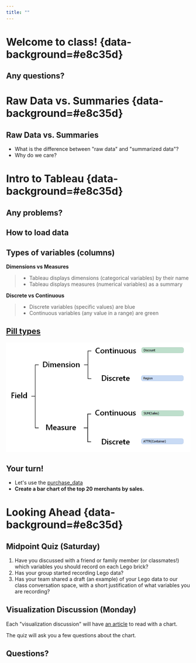 ```yaml
---
title: ""
---
```


# Welcome to class! {data-background=#e8c35d}

## Any questions?

# Raw Data vs. Summaries {data-background=#e8c35d}

## Raw Data vs. Summaries

- What is the difference between "raw data" and "summarized data"?
- Why do we care?

# Intro to Tableau  {data-background=#e8c35d}

## Any problems?

## How to load data

## Types of variables (columns)

**Dimensions vs Measures**

> - Tableau displays dimensions (categorical variables) by their name
> - Tableau displays measures (numerical variables) as a summary

**Discrete vs Continuous**

>- Discrete variables (specific values) are blue
>- Continuous variables (any value in a range) are green


## [Pill types](https://redheadedstepdata.io/master-tableau-concepts/)

![](images/4-pill-types.png)

## Your turn!

- Let's use the [purchase_data](https://docs.google.com/spreadsheets/d/1WFdhJVJpW-4V-zoCG1OK0w4EBzGvY0v4wpuvANq_rF0/edit?usp=sharing)   
- **Create a bar chart of the top 20 merchants by sales.**




<!-----------------
# Good Charts {data-background=#e8c35d}

## Chapter 4: Better charts in a couple of hours

![](images/gc/Ch4_building_better_charts_time.png)

> - **Prep:**  Visualization is creative communication. It takes time, so block it out in 1-2 hour chunks.
> - **Talk & Listen:** Find people that will listen and then talk their ear off.  But listen to what they don't understand.
> - **Sketch:** This is hard.  Don't be afraid to make mistakes. [Use a visualization topic guide](https://datavizcatalogue.com/) or use [good chart cheatsheet](images/gc/Ch4_chart_ideation.png).
> - **Prototype:** *Next class discussion*

## Talk, Sketch, Listen, Prototype...

After prep, all of these can happen at the same time when you are working in a group. As long as everyone has come prepared. [Hejazi and Voisin climate paper example](https://www.pnas.org/content/112/34/10635/tab-figures-data).

------------------------>







<!------------------------
## [Tools: Tableau](https://byuistats.github.io/BYUI_CSE150_StatBook/tools.html#tableau)

**Two tools: Both should work**

> - [Full Tableau Tool](https://www.tableau.com/tft/activation)
> - [Tableau Public](https://public.tableau.com/en-us/s/)

**First Try**

*We have curated a list of tools readings and videos. I would not skip the material we have picked.*

> - [Connecting to Google Sheets](https://www.tableau.com/about/blog/2016/5/connect-directly-your-google-sheets-tableau-10-53954)
> - [Registered Training (pill types)](https://www.tableau.com/learn/tutorials/on-demand/understanding-pill-types): Their videos are great and should be used.  
--------------------->





<!---------------
# Case Study {data-background=#e8c35d}

> - [Measuring LEGO case study](https://byuistats.github.io/CSE150/project.html#Case_Study_2:_Lego_my_data) questions?   
> - Working with a partner but presenting and submitting individually.   
>    - You work together to get data recording done, but each of you creates your own visualizations and presentation.   
>    - You can use similar images, but your presentation and Tableau file should be your own creation.   
> - Case study quizes.
------------------------>




<!--------------------
# Supplemental Reading {data-background=#e8c35d}

## [Measures of Spread](https://byuistats.github.io/BYUI_CSE150_StatBook/describing-data.html#measures-of-spread)

If you were a Walmart buyer of cherry tomatoes, what specifications would you give them to make sure you got the size you wanted in the store?

- How might a supplier user your metric to their advantage?
- How could the metric provide safety for Walmart and the supplier?

# Case Study Work {data-background=#e8c35d}

## The LEGO project

- [LEGO my data](https://byuistats.github.io/CSE150/project.html#Case_Study_2:_Lego_my_data)
[ref](https://youtu.be/BvZgAEiQXgk)
------------------------>




# Looking Ahead {data-background=#e8c35d}

## Midpoint Quiz (Saturday)

1. Have you discussed with a friend or family member (or classmates!) which variables you should record on each Lego brick?
2. Has your group started recording Lego data?
3. Has your team shared a draft (an example) of your Lego data to our class conversation space, with a short justification of what variables you are recording?

## Visualization Discussion (Monday)

Each "visualization discussion" will have [an article](https://www.nytimes.com/interactive/2019/04/12/sports/basketball/stephen-curry-warriors-popcorn.html) to read with a chart. 

The quiz will ask you a few questions about the chart.

## Questions?
